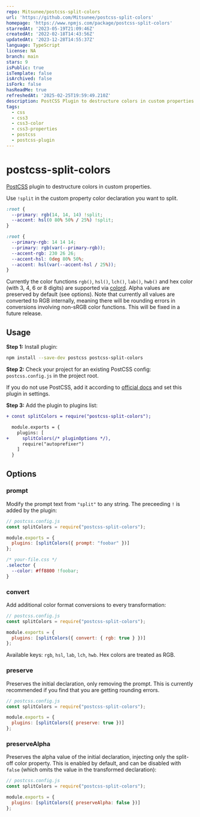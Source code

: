 ```yaml
---
repo: Mitsunee/postcss-split-colors
url: 'https://github.com/Mitsunee/postcss-split-colors'
homepage: 'https://www.npmjs.com/package/postcss-split-colors'
starredAt: '2023-05-19T21:09:46Z'
createdAt: '2022-02-18T14:43:56Z'
updatedAt: '2023-12-28T14:55:37Z'
language: TypeScript
license: NA
branch: main
stars: 9
isPublic: true
isTemplate: false
isArchived: false
isFork: false
hasReadMe: true
refreshedAt: '2025-02-25T19:59:49.210Z'
description: PostCSS Plugin to destructure colors in custom properties
tags:
  - css
  - css3
  - css3-color
  - css3-properties
  - postcss
  - postcss-plugin
---
```


# postcss-split-colors

[PostCSS] plugin to destructure colors in custom properties.

Use `!split` in the custom property color declaration you want to split.

[postcss]: https://github.com/postcss/postcss

```css
:root {
  --primary: rgb(14, 14, 14) !split;
  --accent: hsl(0 80% 50% / 25%) !split;
}
```

```css
:root {
  --primary-rgb: 14 14 14;
  --primary: rgb(var(--primary-rgb));
  --accent-rgb: 230 26 26;
  --accent-hsl: 0deg 80% 50%;
  --accent: hsl(var(--accent-hsl / 25%));
}
```

Currently the color functions `rgb()`, `hsl()`, `lch()`, `lab()`, `hwb()` and hex color (with 3, 4, 6 or 8 digits) are supported via [colord]. Alpha values are preserved by default (see options). Note that currently all values are converted to RGB internally, meaning there will be rounding errors in conversions involving non-sRGB color functions. This will be fixed in a future release.

## Usage

**Step 1:** Install plugin:

```sh
npm install --save-dev postcss postcss-split-colors
```

**Step 2:** Check your project for an existing PostCSS config: `postcss.config.js`
in the project root.

If you do not use PostCSS, add it according to [official docs]
and set this plugin in settings.

**Step 3:** Add the plugin to plugins list:

```diff
+ const splitColors = require("postcss-split-colors");

  module.exports = {
    plugins: [
+     splitColors(/* pluginOptions */),
      require("autoprefixer")
    ]
  }
```

## Options

### prompt

Modify the prompt text from `"split"` to any string. The preceeding `!` is added by the plugin:

```js
// postcss.config.js
const splitColors = require("postcss-split-colors");

module.exports = {
  plugins: [splitColors({ prompt: "foobar" })]
};
```

```css
/* your-file.css */
.selector {
  --color: #ff8800 !foobar;
}
```

### convert

Add additional color format conversions to every transformation:

```js
// postcss.config.js
const splitColors = require("postcss-split-colors");

module.exports = {
  plugins: [splitColors({ convert: { rgb: true } })]
};
```

Available keys: `rgb`, `hsl`, `lab`, `lch`, `hwb`. Hex colors are treated as RGB.

### preserve

Preserves the initial declaration, only removing the prompt. This is currently recommended if you find that you are getting rounding errors.

```js
// postcss.config.js
const splitColors = require("postcss-split-colors");

module.exports = {
  plugins: [splitColors({ preserve: true })]
};
```

### preserveAlpha

Preserves the alpha value of the initial declaration, injecting only the split-off color property. This is enabled by default, and can be disabled with `false` (which omits the value in the transformed declaration):

```js
// postcss.config.js
const splitColors = require("postcss-split-colors");

module.exports = {
  plugins: [splitColors({ preserveAlpha: false })]
};
```

[official docs]: https://github.com/postcss/postcss#usage
[colord]: https://github.com/omgovich/colord

